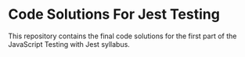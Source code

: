 # Code Solutions For Jest Testing

This repository contains the final code solutions for the first part of the JavaScript Testing with Jest syllabus.